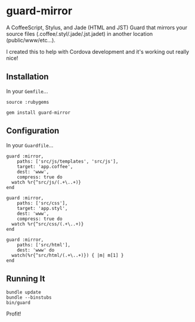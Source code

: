guard-mirror
============

A CoffeeScript, Stylus, and Jade (HTML and JST) Guard that mirrors your source
files (.coffee/.styl/.jade/.jst.jadet) in another location (public/www/etc...).

I created this to help with Cordova development and it's working out really nice!

Installation
------------

In your `Gemfile`...

    source :rubygems

    gem install guard-mirror

Configuration
-------------

In your `Guardfile`...

    guard :mirror,
        paths: ['src/js/templates', 'src/js'],
        target: 'app.coffee',
        dest: 'www',
        compress: true do
      watch %r{^src/js/(.+\..+)}
    end

    guard :mirror,
        paths: ['src/css'],
        target: 'app.styl',
        dest: 'www',
        compress: true do
      watch %r{^src/css/(.+\..+)}
    end

    guard :mirror,
        paths: ['src/html'],
        dest: 'www' do
      watch(%r{^src/html/(.+\..+)}) { |m| m[1] }
    end

Running It
----------

    bundle update
    bundle --binstubs
    bin/guard

Profit!
